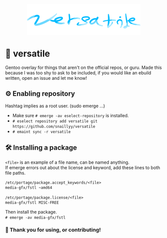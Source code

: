 <p align="center">
  <img src="versatile.png" alt="Repository's logo, versatile; supposed to look like a glassy theme but I'm not a great designer.">
</p>

# 🩵 versatile

Gentoo overlay for things that aren't on the official repos, or guru.
Made this because I was too shy to ask to be included, if you would like an ebuild written, open an issue and let me know!

## ⚙️ Enabling repository
Hashtag implies as a root user. (sudo emerge ...)
* Make sure `# emerge -av eselect-repository` is installed.
* `# eselect repository add versatile git https://github.com/snaillyy/versatile`
* `# emaint sync -r versatile`

## 🛠️ Installing a package
`<file>` is an example of a file name, can be named anything. \
If emerge errors out about the license and keyword, add these lines to both file paths.
```
/etc/portage/package.accept_keywords/<file>
media-gfx/fstl ~amd64

/etc/portage/package.license/<file>
media-gfx/fstl MISC-FREE
```

Then install the package. \
`# emerge -av media-gfx/fstl`

### 🩵 Thank you for using, or contributing!
